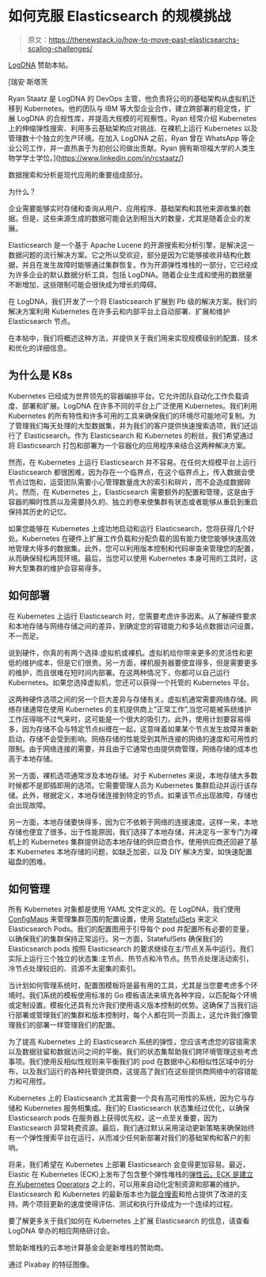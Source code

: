 # 如何克服 Elasticsearch 的规模挑战

> 原文：<https://thenewstack.io/how-to-move-past-elasticsearchs-scaling-challenges/>

[LogDNA](https://logdna.com/) 赞助本帖。

 [瑞安·斯塔茨

Ryan Staatz 是 LogDNA 的 DevOps 主管，他负责将公司的基础架构从虚拟机迁移到 Kubernetes。他的团队与 IBM 等大型企业合作，建立跨部署的稳定性，扩展 LogDNA 的合规性库，并提高大规模的可观察性。Ryan 经常介绍 Kubernetes 上的伸缩弹性搜索、利用多云基础架构应对挑战、在裸机上运行 Kubernetes 以及管理数十个独立的生产环境。在加入 LogDNA 之前，Ryan 曾在 WhatsApp 等企业公司工作，并一直热衷于为初创公司做出贡献。Ryan 拥有斯坦福大学的人类生物学学士学位。](https://www.linkedin.com/in/rcstaatz/) 

数据搜索和分析是现代应用的重要组成部分。

为什么？

企业需要能够实时存储和查询从用户、应用程序、基础架构和其他来源收集的数据。但是，这些来源生成的数据可能会达到相当大的数量，尤其是随着企业的发展。

Elasticsearch 是一个基于 Apache Lucene 的开源搜索和分析引擎，是解决这一数据问题的流行解决方案。它之所以受欢迎，部分是因为它能够接收非结构化数据，并且在发生故障时能够通过集群恢复。作为开源弹性堆栈的一部分，它已经成为许多企业的默认数据分析工具，包括 LogDNA。随着企业生成和使用的数据量不断增加，这些限制可能会很快成为增长的障碍。

在 LogDNA，我们开发了一个将 Elasticsearch 扩展到 Pb 级的解决方案。我们的解决方案利用 Kubernetes 在许多云和内部平台上自动部署、扩展和维护 Elasticsearch 节点。

在本帖中，我们将概述这种方法，并提供关于我们用来实现规模级别的配置、技术和优化的详细信息。

## 为什么是 K8s

Kubernetes 已经成为世界领先的容器编排平台。它允许团队自动化工作负载调度、部署和扩展。LogDNA 在许多不同的平台上广泛使用 Kubernetes。我们利用 Kubernetes 的所有特性和许多可用的工具来确保我们的环境尽可能地可复制。为了管理我们每天处理的大型数据集，并为我们的客户提供快速搜索选项，我们还运行了 Elasticsearch。作为 Elasticsearch 和 Kubernetes 的粉丝，我们希望通过将 Elasticsearch 打包和部署为一个容器化的应用程序来结合这两种解决方案。

然而，在 Kubernetes 上运行 Elasticsearch 并不容易。在任何大规模平台上运行 Elasticsearch 都很困难，因为存在一个临界点，在这个临界点上，传入数据会使节点过饱和，运营团队需要小心管理数量庞大的索引和碎片，而不会造成数据碎片。然而，在 Kubernetes 上，Elasticsearch 需要额外的配置和管理，这是由于容器的瞬时性质以及需要持久的、独立的卷来使集群有状态或者能够从重启到重启保持其历史的记忆。

如果您能够在 Kubernetes 上成功地启动和运行 Elasticsearch，您将获得几个好处。Kubernetes 在硬件上扩展工作负载和分配负载的固有能力使您能够快速高效地管理大得多的数据集。此外，您可以利用版本控制和代码审查来管理您的配置，从而确保轻松再现环境。最后，当您可以使用 Kubernetes 本身可用的工具时，这种大型集群的维护会容易得多。

## 如何部署

在 Kubernetes 上运行 Elasticsearch 时，您需要考虑许多因素。从了解硬件要求和本地存储与网络存储之间的差异，到确定您的容错能力和多站点数据访问设置，不一而足。

说到硬件，你真的有两个选择:虚拟机或裸机。虚拟机给你带来更多的灵活性和更低的维护成本，但是它们很贵。另一方面，裸机服务器要便宜得多，但是需要更多的维护，而且很难在短时间内部署。在这两种情况下，你都可以自己运行 Kubernetes。如果您选择虚拟机，您还可以获得一个托管的 Kubernetes 平台。

这两种硬件选项之间的另一个巨大差异与存储有关。虚拟机通常需要网络存储。网络存储通常在使用 Kubernetes 的主机提供商上“正常工作”,当您可能被系统维护工作压得喘不过气来时，这可能是一个很大的吸引力。此外，使用计划要容易得多，因为存储不会与特定节点纠缠在一起，这意味着如果某个节点发生故障并重新启动，存储不会受到影响。网络存储的性能受到其所连接的网络的速度和可用性的限制。由于网络连接的需要，并且由于它通常也由提供商管理，网络存储的成本也高于本地存储。

另一方面，裸机选项通常涉及本地存储。对于 Kubernetes 来说，本地存储大多数时候都不是即插即用的选项。它需要管理人员为 Kubernetes 集群启动并运行该存储。此外，根据定义，本地存储连接到特定的节点。如果该节点出现故障，存储也会出现故障。

另一方面，本地存储要快得多，因为它不依赖于网络的连接速度。这样一来，本地存储也便宜了很多。出于性能原因，我们选择了本地存储，并决定与一家专门为裸机上的 Kubernetes 集群提供动态本地存储的供应商合作。使用供应商还回避了基本 Kubernetes 本地存储的问题，如缺乏加密，以及 DIY 解决方案，如快速配置磁盘的困难。

## 如何管理

所有 Kubernetes 对象都是使用 YAML 文件定义的。在 LogDNA，我们使用 [ConfigMaps](https://kubernetes.io/docs/tasks/configure-pod-container/configure-pod-configmap/) 来管理集群范围的配置设置，使用 [StatefulSets](https://kubernetes.io/docs/concepts/workloads/controllers/statefulset/) 来定义 Elasticsearch Pods。我们的配置图用于引导每个 pod 并配置所有必要的变量，以确保我们的集群保持正常运行。另一方面，StatefulSets 确保我们的 Elasticsearch pods 按照 Elasticsearch 的要求继续在主/节点关系中运行。我们实际上运行三个独立的状态集:主节点、热节点和冷节点。热节点处理活动索引，冷节点处理较旧的、资源不太密集的索引。

当计划如何管理系统时，配置图模板将是最有用的工具，尤其是当您要考虑多个环境时。我们系统的模板使用标准的 Go 模板语法来填充各种字段，以匹配每个环境或定制设置。模板化还具有允许我们使用语义版本控制的优势。这确保了当我们运行部署或管理我们的集群和版本控制时，每个人都在同一页面上，这允许我们像管理我们的部署一样管理我们的配置。

为了提高 Kubernetes 上的 Elasticsearch 系统的弹性，您应该考虑您的容错需求以及数据驻留和数据访问之间的平衡。我们的状态集帮助我们跨环境管理这些考虑事项。我们使用反相似性规则来平衡我们的 pod 在数据中心和相似性区域中的分布，以及我们运行的各种托管提供商，这提高了我们在这些提供商网络中的容错能力和可用性。

Kubernetes 上的 Elasticsearch 尤其需要一个具有高可用性的系统，因为它与存储和 Kubernetes 服务相集成。我们的 Elasticsearch 状态集经过优化，以确保 Elasticsearch pods 在服务器上获得优先权，这一点至关重要，因为 Elasticsearch 非常耗费资源。最后，我们通过默认采用滚动更新策略来确保始终有一个弹性搜索平台在运行，从而减少任何新部署对我们的基础架构和客户的影响。

将来，我们希望在 Kubernetes 上部署 Elasticsearch 会变得更加容易。最近，Elastic 在 Kubernetes (ECK)上发布了包含整个弹性堆栈的[弹性云。ECK 是建立在 Kubernetes](https://www.elastic.co/blog/introducing-elastic-cloud-on-kubernetes-the-elasticsearch-operator-and-beyond) [Operators](https://kubernetes.io/docs/concepts/extend-kubernetes/operator/) 之上的，可以用来自动化定制资源和部署的维护。Elasticsearch 和 Kubernetes 的最新版本也为[联合搜索](https://www.elastic.co/blog/tribe-nodes-and-cross-cluster-search-the-future-of-federated-search-in-elasticsearch)和抢占提供了改进的支持。两个项目更新的速度使得评估、测试和执行升级成为一个连续的过程。

要了解更多关于我们如何在 Kubernetes 上扩展 Elasticsearch 的信息，请查看 LogDNA 举办的相应网络研讨会。

赞助新堆栈的云本地计算基金会是新堆栈的赞助商。

通过 Pixabay 的特征图像。

<svg xmlns:xlink="http://www.w3.org/1999/xlink" viewBox="0 0 68 31" version="1.1"><title>Group</title> <desc>Created with Sketch.</desc></svg>
